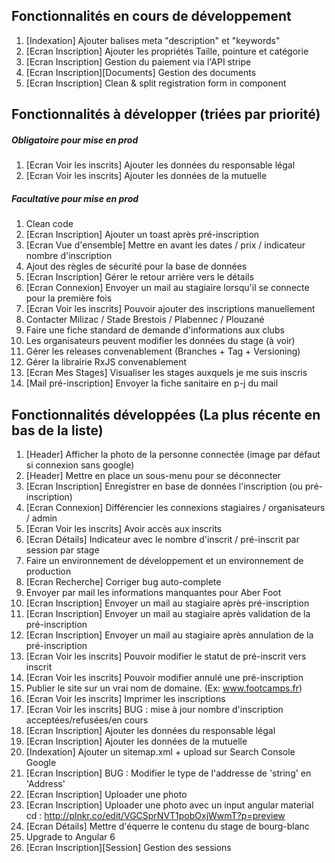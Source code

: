 ## Fonctionnalités en cours de développement
1. [Indexation] Ajouter balises meta "description" et "keywords"
1. [Ecran Inscription] Ajouter les propriétés Taille, pointure et catégorie
1. [Ecran Inscription] Gestion du paiement via l'API stripe
1. [Ecran Inscription][Documents] Gestion des documents
1. [Ecran Inscription] Clean & split registration form in component

## Fonctionnalités à développer (triées par priorité)
##### Obligatoire pour mise en prod
1. [Ecran Voir les inscrits] Ajouter les données du responsable légal
1. [Ecran Voir les inscrits] Ajouter les données de la mutuelle

##### Facultative pour mise en prod
1. Clean code
1. [Ecran Inscription] Ajouter un toast après pré-inscription
1. [Ecran Vue d'ensemble] Mettre en avant les dates / prix / indicateur nombre d'inscription
1. Ajout des règles de sécurité pour la base de données
1. [Ecran Inscription] Gérer le retour arrière vers le détails
1. [Ecran Connexion] Envoyer un mail au stagiaire lorsqu'il se connecte pour la première fois
1. [Ecran Voir les inscrits] Pouvoir ajouter des inscriptions manuellement
1. Contacter Milizac / Stade Brestois / Plabennec / Plouzané
1. Faire une fiche standard de demande d'informations aux clubs
1. Les organisateurs peuvent modifier les données du stage (à voir)
1. Gérer les releases convenablement (Branches + Tag + Versioning)
1. Gérer la librairie RxJS convenablement
1. [Ecran Mes Stages] Visualiser les stages auxquels je me suis inscris
1. [Mail pré-inscription] Envoyer la fiche sanitaire en p-j du mail


## Fonctionnalités développées (La plus récente en bas de la liste)
1. [Header] Afficher la photo de la personne connectée (image par défaut si connexion sans google)
1. [Header] Mettre en place un sous-menu pour se déconnecter
1. [Ecran Inscription] Enregistrer en base de données l'inscription (ou pré-inscription)
1. [Ecran Connexion] Différencier les connexions stagiaires / organisateurs / admin
1. [Ecran Voir les inscrits] Avoir accès aux inscrits
1. [Ecran Détails] Indicateur avec le nombre d'inscrit / pré-inscrit par session par stage
1. Faire un environnement de développement et un environnement de production
1. [Ecran Recherche] Corriger bug auto-complete
1. Envoyer par mail les informations manquantes pour Aber Foot
1. [Ecran Inscription] Envoyer un mail au stagiaire après pré-inscription
1. [Ecran Inscription] Envoyer un mail au stagiaire après validation de la pré-inscription
1. [Ecran Inscription] Envoyer un mail au stagiaire après annulation de la pré-inscription
1. [Ecran Voir les inscrits] Pouvoir modifier le statut de pré-inscrit vers inscrit
1. [Ecran Voir les inscrits] Pouvoir modifier annulé une pré-inscription
1. Publier le site sur un vrai nom de domaine. (Ex: www.footcamps.fr) 
1. [Ecran Voir les inscrits] Imprimer les inscriptions
1. [Ecran Voir les inscrits] BUG : mise à jour nombre d'inscription acceptées/refusées/en cours 
1. [Ecran Inscription] Ajouter les données du responsable légal
1. [Ecran Inscription] Ajouter les données de la mutuelle
1. [Indexation] Ajouter un sitemap.xml + upload sur Search Console Google
1. [Ecran Inscription] BUG : Modifier le type de l'addresse de 'string' en 'Address'
1. [Ecran Inscription] Uploader une photo
1. [Ecran Inscription] Uploader une photo avec un input angular material cd : http://plnkr.co/edit/VGCSprNVT1pobOxjWwmT?p=preview
1. [Ecran Détails] Mettre d'équerre le contenu du stage de bourg-blanc
1. Upgrade to Angular 6
1. [Ecran Inscription][Session] Gestion des sessions
